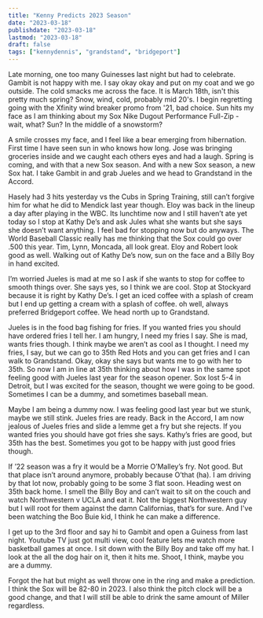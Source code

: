 ```yaml
---
title: "Kenny Predicts 2023 Season"
date: "2023-03-18"
publishdate: "2023-03-18"
lastmod: "2023-03-18"
draft: false
tags: ["kennydennis", "grandstand", "bridgeport"]
---
```

Late morning, one too many Guinesses last night but had to celebrate. Gambit is not happy with me. I say okay okay and put on my coat and we go outside. The cold smacks me across the face. It is March 18th, isn't this pretty much spring? Snow, wind, cold, probably mid 20's. I begin regretting going with the Xfinity wind breaker promo from '21, bad choice. Sun hits my face as I am thinking about my Sox Nike Dugout Performance Full-Zip - wait, what? Sun? In the middle of a snowstorm?

A smile crosses my face, and I feel like a bear emerging from hibernation. First time I have seen sun in who knows how long. Jose was bringing groceries inside and we caught each others eyes and had a laugh. Spring is coming, and with that a new Sox season. And with a new Sox season, a new Sox hat. I take Gambit in and grab Jueles and we head to Grandstand in the Accord. 

Hasely had 3 hits yesterday vs the Cubs in Spring Training, still can’t forgive him for what he did to Mendick last year though. Eloy was back in the lineup a day after playing in the WBC. Its lunchtime now and I still haven’t ate yet today so I stop at Kathy De’s and ask Jules what she wants but she says she doesn’t want anything. I feel bad for stopping now but do anyways. The World Baseball Classic really has me thinking that the Sox could go over .500 this year. Tim, Lynn, Moncada, all look great. Eloy and Robert look good as well. Walking out of Kathy De’s now, sun on the face and a Billy Boy in hand excited. 

I’m worried Jueles is mad at me so I ask if she wants to stop for coffee to smooth things over. She says yes, so I think we are cool. Stop at Stockyard because it is right by Kathy De’s. I get an iced coffee with a splash of cream but I end up getting a cream with a splash of coffee. oh well, always preferred Bridgeport coffee.  We head north up to Grandstand. 

Jueles is in the food bag fishing for fries. If you wanted fries you should have ordered fries I tell her. I am hungry, I need my fries I say. She is mad, wants fries though. I think maybe we aren’t as cool as I thought. I need my fries, I say, but we can go to 35th Red Hots and you can get fries and I can walk to Grandstand. Okay, okay she says but wants me to go with her to 35th. So now I am in line at 35th thinking about how I was in the same spot feeling good with Jueles last year for the season opener. Sox lost 5-4 in Detroit, but I was excited for the season, thought we were going to be good. Sometimes I can be a dummy, and sometimes baseball mean. 

Maybe I am being a dummy now. I was feeling good last year but we stunk, maybe we still stink. Jueles fries are ready. Back in the Accord, I am now jealous of Jueles fries and slide a lemme get a fry but she rejects. If you wanted fries you should have got fries she says. Kathy’s fries are good, but 35th has the best. Sometimes you got to be happy with just good fries though. 

If ’22 season was a fry it would be a Morrie O’Malley’s fry. Not good. But that place isn’t around anymore, probably because O’that (ha). I am driving by that lot now, probably going to be some 3 flat soon. Heading west on 35th back home. I smell the Billy Boy and can’t wait to sit on the couch and watch Northwestern v UCLA and eat it. Not the biggest Northwestern guy but I will root for them against the damn Californias, that’s for sure. And I've been watching the Boo Buie kid, I think he can make a difference. 

I get up to the 3rd floor and say hi to Gambit and open a Guiness from last night. Youtube TV just got multi view, cool feature lets me watch more basketball games at once. I sit down with the Billy Boy and take off my hat. I look at the all the dog hair on it, then it hits me. Shoot, I think, maybe you are a dummy. 

Forgot the hat but might as well throw one in the ring and make a prediction. I think the Sox will be 82-80 in 2023. I also think the pitch clock will be a good change, and that I will still be able to drink the same amount of Miller regardless. 
